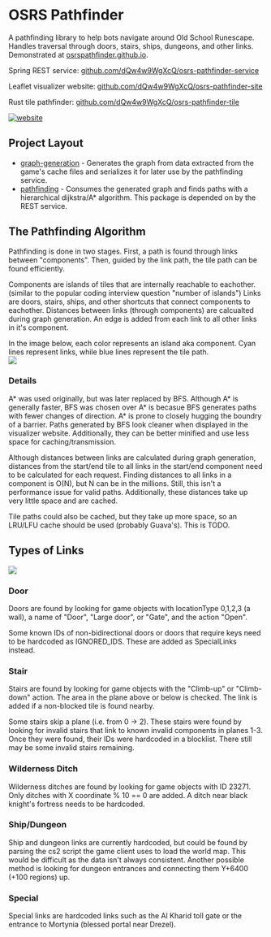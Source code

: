 # OSRS Pathfinder

A pathfinding library to help bots navigate around Old School Runescape.  Handles traversal through doors, stairs, ships, dungeons, and other links.  Demonstrated at [osrspathfinder.github.io](https://osrspathfinder.github.io/). 

Spring REST service: [github.com/dQw4w9WgXcQ/osrs-pathfinder-service](https://github.com/dQw4w9WgXcQ/osrs-pathfinder-service)

Leaflet visualizer website: [github.com/dQw4w9WgXcQ/osrs-pathfinder-site](https://github.com/dQw4w9WgXcQ/osrs-pathfinder-site)

Rust tile pathfinder: [github.com/dQw4w9WgXcQ/osrs-pathfinder-tile](https://github.com/dQw4w9WgXcQ/osrs-pathfinder-tile)

[![website](https://i.imgur.com/sk5XPSt.png)](https://osrspathfinder.github.io/)

## Project Layout
- [graph-generation](graph-generation/src/main/java/dev/dqw4w9wgxcq/pathfinder/graphgeneration) - Generates the graph from data extracted from the game's cache files and serializes it for later use by the pathfinding service.  
- [pathfinding](/pathfinding/src/main/java/dev/dqw4w9wgxcq/pathfinder) - Consumes the generated graph and finds paths with a hierarchical dijkstra/A* algorithm.  This package is depended on by the REST service.  


## The Pathfinding Algorithm
Pathfinding is done in two stages.  First, a path is found through links between "components".  Then, guided by the link path, the tile path can be found efficiently.  

Components are islands of tiles that are internally reachable to eachother.  (similar to the popular coding interview question "number of islands")  Links are doors, stairs, ships, and other shortcuts that connect components to eachother.  Distances between links (through components) are calcualted during graph generation.  An edge is added from each link to all other links in it's component.  

In the image below, each color represents an island aka component.  Cyan lines represent links, while blue lines represent the tile path.  
![](https://i.imgur.com/MaD51oN.png)


### Details

A* was used originally, but was later replaced by BFS.  Although A* is generally faster, BFS was chosen over A* is becasue BFS generates paths with fewer changes of direction.  A* is prone to closely hugging the boundry of a barrier.  Paths generated by BFS look cleaner when displayed in the visualizer website.  Additionally, they can be better minified and use less space for caching/transmission.  

Although distances between links are calculated during graph generation, distances from the start/end tile to all links in the start/end component need to be calculated for each request.  Finding distances to all links in a component is O(N), but N can be in the millions.  Still, this isn't a performance issue for valid paths.  Additionally, these distances take up very little space and are cached.  

Tile paths could also be cached, but they take up more space, so an LRU/LFU cache should be used (probably Guava's).  This is TODO.  

## Types of Links

![](https://i.imgur.com/k7bTfWe.png)

### Door
Doors are found by looking for game objects with locationType 0,1,2,3 (a wall), a name of "Door", "Large door", or "Gate", and  the action "Open".  

Some known IDs of non-bidirectional doors or doors that require keys need to be hardcoded as IGNORED_IDS.  These are added as SpecialLinks instead.  
### Stair
Stairs are found by looking for game objects with the "Climb-up" or "Climb-down" action.  The area in the plane above or below is checked.  The link is added if a non-blocked tile is found nearby.

Some stairs skip a plane (i.e. from 0 -> 2).  These stairs were found by looking for invalid stairs that link to known invalid components in planes 1-3.  Once they were found, their IDs were hardcoded in a blocklist.  There still may be some invalid stairs remaining.      
### Wilderness Ditch
Wilderness ditches are found by looking for game objects with ID 23271.  Only ditches with X coordinate % 10 == 0 are added.  A ditch near black knight's fortress needs to be hardcoded.  
### Ship/Dungeon
Ship and dungeon links are currently hardcoded, but could be found by parsing the cs2 script the game client uses to load the world map.  This would be difficult as the data isn't always consistent.  Another possible method is looking for dungeon entrances and connecting them Y+6400 (+100 regions) up.  
### Special
Special links are hardcoded links such as the Al Kharid toll gate or the entrance to Mortynia (blessed portal near Drezel).  
